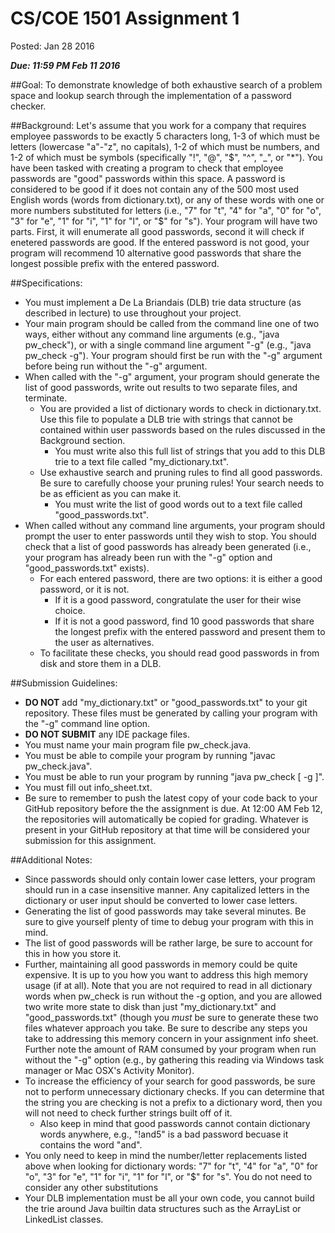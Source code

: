 # CS/COE 1501 Assignment 1
	
Posted:  Jan 28 2016

***Due:  11:59 PM Feb 11 2016***

##Goal:
To demonstrate knowledge of both exhaustive search of a problem space and lookup search through the implementation of a password checker.

##Background:
Let's assume that you work for a company that requires employee passwords to be exactly 5 characters long, 1-3 of which must be letters (lowercase "a"-"z", no capitals), 1-2 of which must be numbers, and 1-2 of which must be symbols (specifically "!", "@", "$", "^", "_", or "*").
You have been tasked with creating a program to check that employee passwords are "good" passwords within this space.
A password is considered to be good if it does not contain any of the 500 most used English words (words from dictionary.txt), or any of these words with one or more numbers substituted for letters (i.e., "7" for "t", "4" for "a", "0" for "o", "3" for "e", "1" for "i", "1" for "l", or "$" for "s").
Your program will have two parts.
First, it will enumerate all good passwords, second it will check if enetered passwords are good.
If the entered password is not good, your program will recommend 10 alternative good passwords that share the longest possible prefix with the entered password.

##Specifications:
* You must implement a De La Briandais (DLB) trie data structure (as described in lecture) to use throughout your project.
* Your main program should be called from the command line one of two ways, either without any command line arguments (e.g., "java pw_check"), or with a single command line argument "-g" (e.g., "java pw_check -g").  Your program should first be run with the "-g" argument before being run without the "-g" argument.
* When called with the "-g" argument, your program should generate the list of good passwords, write out results to two separate files, and terminate.
	* You are provided a list of dictionary words to check in dictionary.txt.  Use this file to populate a DLB trie with strings that cannot be contained within user passwords based on the rules discussed in the Background section.
		* You must write also this full list of strings that you add to this DLB trie to a text file called "my_dictionary.txt".
	* Use exhaustive search and pruning rules to find all good passwords.  Be sure to carefully choose your pruning rules!  Your search needs to be as efficient as you can make it.
		* You must write the list of good words out to a text file called "good_passwords.txt".
* When called without any command line arguments, your program should prompt the user to enter passwords until they wish to stop.  You should check that a list of good passwords has already been generated (i.e., your program has already been run with the "-g" option and "good_passwords.txt" exists).
	* For each entered password, there are two options:  it is either a good password, or it is not.
		* If it is a good password, congratulate the user for their wise choice.
		* If it is not a good password, find 10 good passwords that share the longest prefix with the entered password and present them to the user as alternatives.
	* To facilitate these checks, you should read good passwords in from disk and store them in a DLB.

##Submission Guidelines:
* **DO NOT** add "my_dictionary.txt" or "good_passwords.txt" to your git repository.  These files must be generated by calling your program with the "-g" command line option.
* **DO NOT SUBMIT** any IDE package files.
* You must name your main program file pw_check.java.
* You must be able to compile your program by running "javac pw_check.java".
* You must be able to run your program by running "java pw_check [ -g ]".
* You must fill out info_sheet.txt.
* Be sure to remember to push the latest copy of your code back to your GitHub repository before the the assignment is due.  At 12:00 AM Feb 12, the repositories will automatically be copied for grading.  Whatever is present in your GitHub repository at that time will be considered your submission for this assignment.

##Additional Notes:
* Since passwords should only contain lower case letters, your program should run in a case insensitive manner.  Any capitalized letters in the dictionary or user input should be converted to lower case letters.
* Generating the list of good passwords may take several minutes.  Be sure to give yourself plenty of time to debug your program with this in mind.
* The list of good passwords will be rather large, be sure to account for this in how you store it.
* Further, maintaining all good passwords in memory could be quite expensive.  It is up to you how you want to address this high memory usage (if at all).  Note that you are not required to read in all dictionary words when pw_check is run without the -g option, and you are allowed two write more state to disk than just "my_dictionary.txt" and "good_passwords.txt" (though you *must* be sure to generate these two files whatever approach you take.  Be sure to describe any steps you take to addressing this memory concern in your assignment info sheet.  Further note the amount of RAM consumed by your program when run without the "-g" option (e.g., by gathering this reading via Windows task manager or Mac OSX's Activity Monitor).
* To increase the efficiency of your search for good passwords, be sure not to perform unnecessary dictionary checks.  If you can determine that the string you are checking is not a prefix to a dictionary word, then you will not need to check further strings built off of it.
	* Also keep in mind that good passwords cannot contain dictionary words anywhere, e.g., "!and5" is a bad password becuase it contains the word "and".
* You only need to keep in mind the number/letter replacements listed above when looking for dictionary words:  "7" for "t", "4" for "a", "0" for "o", "3" for "e", "1" for "i", "1" for "l", or "$" for "s".  You do not need to consider any other substitutions
* Your DLB implementation must be all your own code, you cannot build the trie around Java builtin data structures such as the ArrayList or LinkedList classes.
